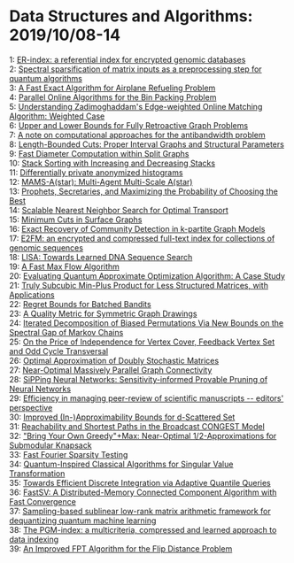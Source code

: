 # Data Structures and Algorithms: 2019/10/08-14  
1: [ER-index: a referential index for encrypted genomic databases](https://doi.org/10.48550/arXiv.1910.02851)  
2: [Spectral sparsification of matrix inputs as a preprocessing step for  quantum algorithms](https://doi.org/10.48550/arXiv.1910.02861)  
3: [A Fast Exact Algorithm for Airplane Refueling Problem](https://doi.org/10.48550/arXiv.1910.03241)  
4: [Parallel Online Algorithms for the Bin Packing Problem](https://doi.org/10.48550/arXiv.1910.03249)  
5: [Understanding Zadimoghaddam's Edge-weighted Online Matching Algorithm:  Weighted Case](https://doi.org/10.48550/arXiv.1910.03287)  
6: [Upper and Lower Bounds for Fully Retroactive Graph Problems](https://doi.org/10.48550/arXiv.1910.03332)  
7: [A note on computational approaches for the antibandwidth problem](https://doi.org/10.48550/arXiv.1910.03367)  
8: [Length-Bounded Cuts: Proper Interval Graphs and Structural Parameters](https://doi.org/10.48550/arXiv.1910.03409)  
9: [Fast Diameter Computation within Split Graphs](https://doi.org/10.48550/arXiv.1910.03438)  
10: [Stack Sorting with Increasing and Decreasing Stacks](https://doi.org/10.48550/arXiv.1910.03578)  
11: [Differentially private anonymized histograms](https://doi.org/10.48550/arXiv.1910.03553)  
12: [MAMS-A(star): Multi-Agent Multi-Scale A(star)](https://doi.org/10.48550/arXiv.1910.03640)  
13: [Prophets, Secretaries, and Maximizing the Probability of Choosing the  Best](https://doi.org/10.48550/arXiv.1910.03798)  
14: [Scalable Nearest Neighbor Search for Optimal Transport](https://doi.org/10.48550/arXiv.1910.04126)  
15: [Minimum Cuts in Surface Graphs](https://doi.org/10.48550/arXiv.1910.04278)  
16: [Exact Recovery of Community Detection in k-partite Graph Models](https://doi.org/10.48550/arXiv.1910.04320)  
17: [E2FM: an encrypted and compressed full-text index for collections of  genomic sequences](https://doi.org/10.48550/arXiv.1910.04640)  
18: [LISA: Towards Learned DNA Sequence Search](https://doi.org/10.48550/arXiv.1910.04728)  
19: [A Fast Max Flow Algorithm](https://doi.org/10.48550/arXiv.1910.04848)  
20: [Evaluating Quantum Approximate Optimization Algorithm: A Case Study](https://doi.org/10.48550/arXiv.1910.04881)  
21: [Truly Subcubic Min-Plus Product for Less Structured Matrices, with  Applications](https://doi.org/10.48550/arXiv.1910.04911)  
22: [Regret Bounds for Batched Bandits](https://doi.org/10.48550/arXiv.1910.04959)  
23: [A Quality Metric for Symmetric Graph Drawings](https://doi.org/10.48550/arXiv.1910.04974)  
24: [Iterated Decomposition of Biased Permutations Via New Bounds on the  Spectral Gap of Markov Chains](https://doi.org/10.48550/arXiv.1910.05184)  
25: [On the Price of Independence for Vertex Cover, Feedback Vertex Set and  Odd Cycle Transversal](https://doi.org/10.48550/arXiv.1910.05254)  
26: [Optimal Approximation of Doubly Stochastic Matrices](https://doi.org/10.48550/arXiv.1910.05295)  
27: [Near-Optimal Massively Parallel Graph Connectivity](https://doi.org/10.48550/arXiv.1910.05385)  
28: [SiPPing Neural Networks: Sensitivity-informed Provable Pruning of Neural  Networks](https://doi.org/10.48550/arXiv.1910.05422)  
29: [Efficiency in managing peer-review of scientific manuscripts -- editors'  perspective](https://doi.org/10.48550/arXiv.1910.05583)  
30: [Improved (In-)Approximability Bounds for d-Scattered Set](https://doi.org/10.48550/arXiv.1910.05589)  
31: [Reachability and Shortest Paths in the Broadcast CONGEST Model](https://doi.org/10.48550/arXiv.1910.05645)  
32: ["Bring Your Own Greedy"+Max: Near-Optimal $1/2$-Approximations for  Submodular Knapsack](https://doi.org/10.48550/arXiv.1910.05646)  
33: [Fast Fourier Sparsity Testing](https://doi.org/10.48550/arXiv.1910.05686)  
34: [Quantum-Inspired Classical Algorithms for Singular Value Transformation](https://doi.org/10.48550/arXiv.1910.05699)  
35: [Towards Efficient Discrete Integration via Adaptive Quantile Queries](https://doi.org/10.48550/arXiv.1910.05811)  
36: [FastSV: A Distributed-Memory Connected Component Algorithm with Fast  Convergence](https://doi.org/10.48550/arXiv.1910.05971)  
37: [Sampling-based sublinear low-rank matrix arithmetic framework for  dequantizing quantum machine learning](https://doi.org/10.48550/arXiv.1910.06151)  
38: [The PGM-index: a multicriteria, compressed and learned approach to data  indexing](https://doi.org/10.48550/arXiv.1910.06169)  
39: [An Improved FPT Algorithm for the Flip Distance Problem](https://doi.org/10.48550/arXiv.1910.06185)  